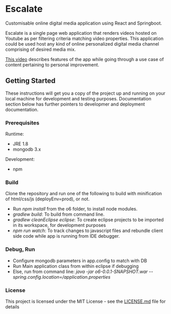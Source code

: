 # Escalate

Customisable online digital media application using React and Springboot.

Escalate is a single page web application that renders videos hosted on Youtube as per filtering criteria matching video properties. This application could be used host any kind of online personalized digital media channel comprising of desired media mix.

[This video](https://www.youtube.com/watch?v=L1pKYqutHGQ) describes features of the app while going through a use case of content pertaining to personal improvement. 

## Getting Started

These instructions will get you a copy of the project up and running on your local machine for development and testing purposes. Documentation section below has further pointers to developmer and deployment documentation.

### Prerequisites
Runtime:
* JRE 1.8
* mongodb 3.x

Development:
* npm

### Build

Clone the repository and run one of the following to build with minification of html/css/js (deployEnv=prod), or not.

* Run _npm install_ from the o6 folder, to install node modules. 
* _gradlew build_: To build from command line.
* _gradlew cleanEclipse eclipse_: To create eclipse projects to be imported in its workspace, for development purposes
* _npm run watch_: To track changes to javascript files and rebundle client side code while app is running from IDE debugger.

### Debug, Run
* Configure mongodb parameters in app.config to match with DB
* Run Main application class from within eclipse if debugging
* Else, run from command line: _java -jar o6-0.0.1-SNAPSHOT.war  --spring.config.location=<path>/application.properties_
  
### License

This project is licensed under the MIT License - see the [LICENSE.md](LICENSE) file for details

